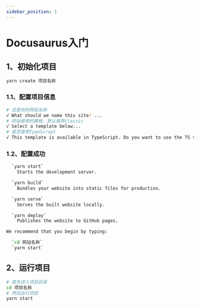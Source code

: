 ```yaml
---
sidebar_position: 1
---
```


# Docusaurus入门

## 1、初始化项目
```bash
yarn create 项目名称
```  
### 1.1、配置项目信息
```bash
# 这是你的网站名称
√ What should we name this site? ... 
# 网站使用的模板，默认推荐classic
√ Select a template below... 
# 是否使用TypeScropt
√ This template is available in TypeScript. Do you want to use the TS variant? ... 
```

### 1.2、配置成功
```bash
  `yarn start`
    Starts the development server.

  `yarn build`
    Bundles your website into static files for production.

  `yarn serve`
    Serves the built website locally.

  `yarn deploy`
    Publishes the website to GitHub pages.

We recommend that you begin by typing:

  `cd 网站名称`
  `yarn start`

```  

## 2、运行项目
```bash
# 首先进入项目目录
cd 项目名称
# 然后运行项目
yarn start
``` 